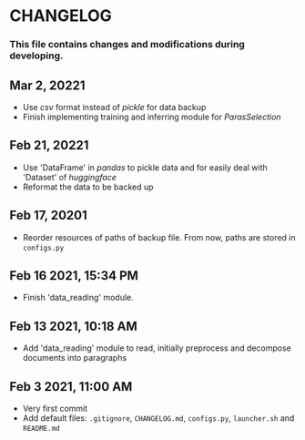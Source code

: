 # CHANGELOG

### This file contains changes and modifications during developing.

## Mar 2, 20221
- Use *csv* format instead of *pickle* for data backup
- Finish implementing training and inferring module for *ParasSelection*

## Feb 21, 20221
- Use 'DataFrame' in *pandas* to pickle data and for easily deal with 'Dataset' of *huggingface*
- Reformat the data to be backed up

## Feb 17, 20201
- Reorder resources of paths of backup file. From now, paths are stored in `configs.py`

## Feb 16 2021, 15:34 PM
- Finish 'data_reading' module.

## Feb 13 2021, 10:18 AM
- Add 'data_reading' module to read, initially preprocess and decompose documents into paragraphs

## Feb 3 2021, 11:00 AM
- Very first commit
- Add default files: `.gitignore`, `CHANGELOG.md`, `configs.py`, `launcher.sh` and `README.md`